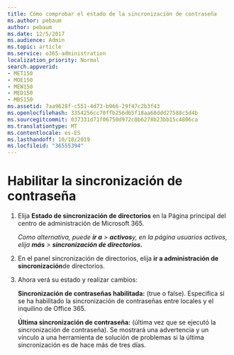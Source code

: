 ```yaml
---
title: Cómo comprobar el estado de la sincronización de contraseña
ms.author: pebaum
author: pebaum
ms.date: 12/5/2017
ms.audience: Admin
ms.topic: article
ms.service: o365-administration
localization_priority: Normal
search.appverid:
- MET150
- MOE150
- MEW150
- MED150
- MBS150
ms.assetid: 7aa9628f-c551-4d73-b966-29f47c2b3f43
ms.openlocfilehash: 3354256cc70ffb256d65f18aa68ddd27588c5d4b
ms.sourcegitcommit: 037331d71f06750d972c0b6278b23bb15c4806ca
ms.translationtype: MT
ms.contentlocale: es-ES
ms.lasthandoff: 10/18/2019
ms.locfileid: "36555394"
---
```

# <a name="enable-password-sync"></a>Habilitar la sincronización de contraseña

1.  Elija **Estado de sincronización de directorios** en la Página principal del centro de administración de Microsoft 365. 
    
     *Como alternativa, puede **ir a** \> **activos**y, en la página usuarios activos, elija **más** \> **sincronización de directorios.*** 
    
2. En el panel sincronización de directorios, elija **ir a administración de sincronización**de directorios. 
    
3. Ahora verá su estado y realizar cambios:
    
    **Sincronización de contraseñas habilitada:** (true o false). Especifica si se ha habilitado la sincronización de contraseñas entre locales y el inquilino de Office 365. 
    
    **Última sincronización de contraseña:** (última vez que se ejecutó la sincronización de contraseña). Se mostrará una advertencia y un vínculo a una herramienta de solución de problemas si la última sincronización es de hace más de tres días. 
    

